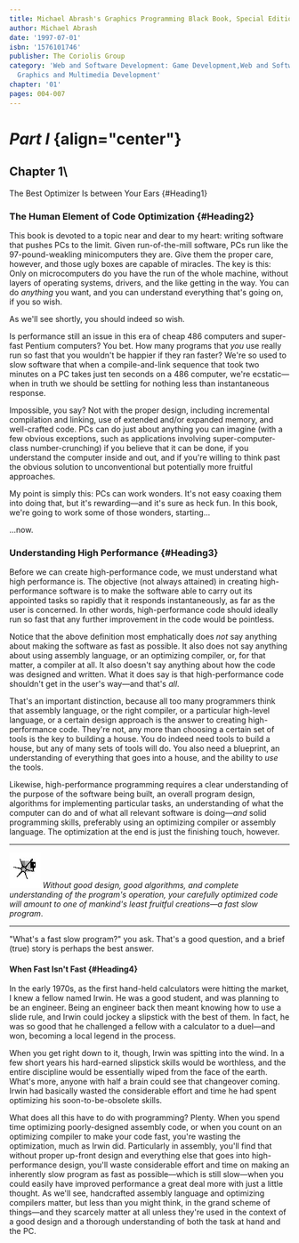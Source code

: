 ```yaml
---
title: Michael Abrash's Graphics Programming Black Book, Special Edition
author: Michael Abrash
date: '1997-07-01'
isbn: '1576101746'
publisher: The Coriolis Group
category: 'Web and Software Development: Game Development,Web and Software Development:
  Graphics and Multimedia Development'
chapter: '01'
pages: 004-007
---
```


# *Part I* {align="center"}

## Chapter 1\
 The Best Optimizer Is between Your Ears {#Heading1}

### The Human Element of Code Optimization {#Heading2}

This book is devoted to a topic near and dear to my heart: writing
software that pushes PCs to the limit. Given run-of-the-mill software,
PCs run like the 97-pound-weakling minicomputers they are. Give them the
proper care, however, and those ugly boxes are capable of miracles. The
key is this: Only on microcomputers do you have the run of the whole
machine, without layers of operating systems, drivers, and the like
getting in the way. You can do *anything* you want, and you can
understand everything that's going on, if you so wish.

As we'll see shortly, you should indeed so wish.

Is performance still an issue in this era of cheap 486 computers and
super-fast Pentium computers? You bet. How many programs that *you* use
really run so fast that you wouldn't be happier if they ran faster?
We're so used to slow software that when a compile-and-link sequence
that took two minutes on a PC takes just ten seconds on a 486 computer,
we're ecstatic—when in truth we should be settling for nothing less than
instantaneous response.

Impossible, you say? Not with the proper design, including incremental
compilation and linking, use of extended and/or expanded memory, and
well-crafted code. PCs can do just about anything you can imagine (with
a few obvious exceptions, such as applications involving
super-computer-class number-crunching) if you believe that it can be
done, if you understand the computer inside and out, and if you're
willing to think past the obvious solution to unconventional but
potentially more fruitful approaches.

My point is simply this: PCs can work wonders. It's not easy coaxing
them into doing that, but it's rewarding—and it's sure as heck fun. In
this book, we're going to work some of those wonders, starting...

...now.

### Understanding High Performance {#Heading3}

Before we can create high-performance code, we must understand what high
performance is. The objective (not always attained) in creating
high-performance software is to make the software able to carry out its
appointed tasks so rapidly that it responds instantaneously, as far as
the user is concerned. In other words, high-performance code should
ideally run so fast that any further improvement in the code would be
pointless.

Notice that the above definition most emphatically does *not* say
anything about making the software as fast as possible. It also does not
say anything about using assembly language, or an optimizing compiler,
or, for that matter, a compiler at all. It also doesn't say anything
about how the code was designed and written. What it does say is that
high-performance code shouldn't get in the user's way—and that's *all*.

That's an important distinction, because all too many programmers think
that assembly language, or the right compiler, or a particular
high-level language, or a certain design approach is the answer to
creating high-performance code. They're not, any more than choosing a
certain set of tools is the key to building a house. You do indeed need
tools to build a house, but any of many sets of tools will do. You also
need a blueprint, an understanding of everything that goes into a house,
and the ability to *use* the tools.

Likewise, high-performance programming requires a clear understanding of
the purpose of the software being built, an overall program design,
algorithms for implementing particular tasks, an understanding of what
the computer can do and of what all relevant software is doing—*and*
solid programming skills, preferably using an optimizing compiler or
assembly language. The optimization at the end is just the finishing
touch, however.

  ------------------- ------------------------------------------------------------------------------------------------------------------------------------------------------------------------------------------------------------
  ![](images/i.jpg)   *Without good design, good algorithms, and complete understanding of the program's operation, your carefully optimized code will amount to one of mankind's least fruitful creations—a fast slow program*.
  ------------------- ------------------------------------------------------------------------------------------------------------------------------------------------------------------------------------------------------------

"What's a fast slow program?" you ask. That's a good question, and a
brief (true) story is perhaps the best answer.

#### When Fast Isn't Fast {#Heading4}

In the early 1970s, as the first hand-held calculators were hitting the
market, I knew a fellow named Irwin. He was a good student, and was
planning to be an engineer. Being an engineer back then meant knowing
how to use a slide rule, and Irwin could jockey a slipstick with the
best of them. In fact, he was so good that he challenged a fellow with a
calculator to a duel—and won, becoming a local legend in the process.

When you get right down to it, though, Irwin was spitting into the wind.
In a few short years his hard-earned slipstick skills would be
worthless, and the entire discipline would be essentially wiped from the
face of the earth. What's more, anyone with half a brain could see that
changeover coming. Irwin had basically wasted the considerable effort
and time he had spent optimizing his soon-to-be-obsolete skills.

What does all this have to do with programming? Plenty. When you spend
time optimizing poorly-designed assembly code, or when you count on an
optimizing compiler to make your code fast, you're wasting the
optimization, much as Irwin did. Particularly in assembly, you'll find
that without proper up-front design and everything else that goes into
high-performance design, you'll waste considerable effort and time on
making an inherently slow program as fast as possible—which is still
slow—when you could easily have improved performance a great deal more
with just a little thought. As we'll see, handcrafted assembly language
and optimizing compilers matter, but less than you might think, in the
grand scheme of things—and they scarcely matter at all unless they're
used in the context of a good design and a thorough understanding of
both the task at hand and the PC.